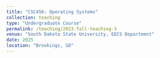 ```yaml
---
title: "CSC456: Operating Systems"
collection: teaching
type: "Undergraduate Course"
permalink: /teaching/2023-fall-teaching-3
venue: "South Dakota State University, EECS Department"
date: 2025
location: "Brookings, SD"
---
```


 <!-- [Slides](https://codex.cs.yale.edu/avi/os-book/OS10/slide-dir/index.html) -->

 <!-- [eBook](https://os.ecci.ucr.ac.cr/slides/Abraham-Silberschatz-Operating-System-Concepts-10th-2018.pdf) -->

